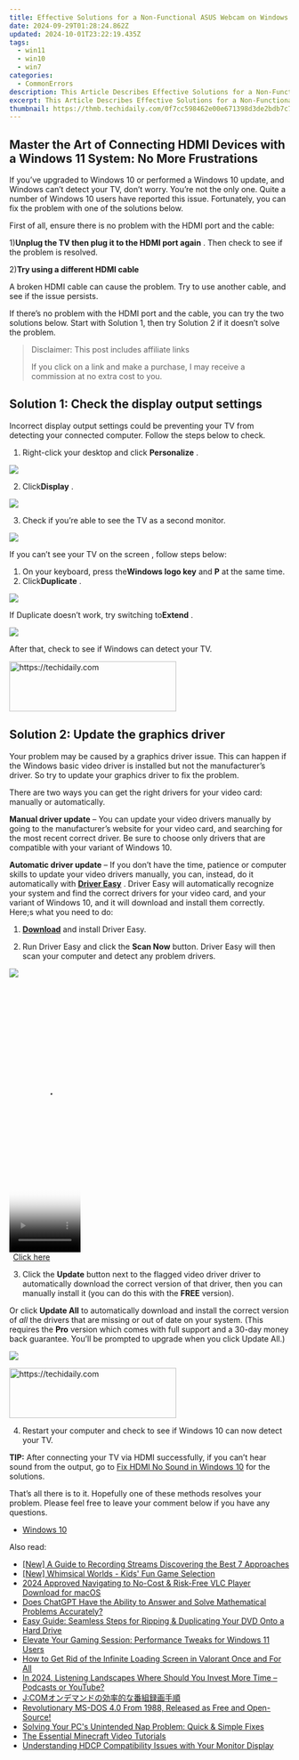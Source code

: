 ```yaml
---
title: Effective Solutions for a Non-Functional ASUS Webcam on Windows 11 Devices
date: 2024-09-29T01:28:24.862Z
updated: 2024-10-01T23:22:19.435Z
tags:
  - win11
  - win10
  - win7
categories:
  - CommonErrors
description: This Article Describes Effective Solutions for a Non-Functional ASUS Webcam on Windows 11 Devices
excerpt: This Article Describes Effective Solutions for a Non-Functional ASUS Webcam on Windows 11 Devices
thumbnail: https://thmb.techidaily.com/0f7cc598462e00e671398d3de2bdb7c71a59af5f2607e912d55b8b85ab2b5c83.jpg
---
```


## Master the Art of Connecting HDMI Devices with a Windows 11 System: No More Frustrations

If you’ve upgraded to Windows 10 or performed a Windows 10 update, and Windows can’t detect your TV, don’t worry. You’re not the only one. Quite a number of Windows 10 users have reported this issue. Fortunately, you can fix the problem with one of the solutions below.

 First of all, ensure there is no problem with the HDMI port and the cable:

 1)**Unplug the TV then plug it to the HDMI port again** . Then check to see if the problem is resolved.

 2)**Try using a different HDMI cable**

 A broken HDMI cable can cause the problem. Try to use another cable, and see if the issue persists.

 If there’s no problem with the HDMI port and the cable, you can try the two solutions below. Start with Solution 1, then try Solution 2 if it doesn’t solve the problem.  

>  Disclaimer: This post includes affiliate links
>
>  If you click on a link and make a purchase, I may receive a commission at no extra cost to you.
>

## **Solution 1: Check the display output settings**

 Incorrect display output settings could be preventing your TV from detecting your connected computer. Follow the steps below to check.

 1) Right-click your desktop and click **Personalize** .

![](https://images.drivereasy.com/wp-content/uploads/2017/01/img_587f20f2242c5.png)

 2) Click**Display** .

![](https://images.drivereasy.com/wp-content/uploads/2017/01/img_587f25c04e4c2.jpg)

3) Check if you’re able to see the TV as a second monitor.

![](https://images.drivereasy.com/wp-content/uploads/2017/01/img_587f296382361.jpg)

 If you can’t see your TV on the screen , follow steps below:

 1) On your keyboard, press the**Windows logo key**  and **P** at the same time.
 2) Click**Duplicate** .

![](https://images.drivereasy.com/wp-content/uploads/2017/01/img_587f2b20b8e25.jpg)

 If Duplicate doesn’t work, try switching to**Extend** .

![](https://images.drivereasy.com/wp-content/uploads/2017/09/img_59bc8338cfae9.png)

After that, check to see if Windows can detect your TV.

<!-- affiliate ads begin -->
<a href="https://aligracehair.sjv.io/c/5597632/2047361/19272" target="_top" id="2047361">
  <img src="//a.impactradius-go.com/display-ad/19272-2047361" border="0" alt="https://techidaily.com" width="300" height="90"/>
</a>
<img height="0" width="0" src="https://aligracehair.sjv.io/i/5597632/2047361/19272" style="position:absolute;visibility:hidden;" border="0" />
<!-- affiliate ads end -->

## **Solution 2: Update the graphics driver**

 Your problem may be caused by a graphics driver issue. This can happen if the Windows basic video driver is installed but not the manufacturer’s driver.  So try to update your graphics driver to fix the problem.

 There are two ways you can get the right drivers for your video card: manually or automatically.

**Manual driver update** – You can update your video drivers manually by going to the manufacturer’s website for your video card, and searching for the most recent correct driver. Be sure to choose only drivers that are compatible with your variant of Windows 10.

**Automatic driver update** – If you don’t have the time, patience or computer skills to update your video drivers manually, you can, instead, do it automatically with **[Driver Easy](https://tools.techidaily.com/drivereasy/download/)**  .  Driver Easy will automatically recognize your system and find the correct drivers for your video card, and your variant of Windows 10, and it will download and install them correctly. Here;s what you need to do:

 1) **[Download](https://tools.techidaily.com/drivereasy/download/)**   and install Driver Easy.

 2) Run Driver Easy and click the **Scan Now**   button. Driver Easy will then scan your computer and detect any problem drivers.

![](https://images.drivereasy.com/wp-content/uploads/2017/11/img_5a0ea2eb0b92e.jpg)

<!-- affiliate ads begin -->
<span id="1975658">
					<video width="128" height="480" style="cursor:pointer"
           poster="//a.impactradius-go.com/display-clicktoplayimage/1975658.png"
           onclick="if(!this.playClicked){this.play();this.setAttribute('controls',true);this.playClicked=true;}">
	   <source src="//a.impactradius-go.com/display-ad/22993-1975658">
	   <img src="//a.impactradius-go.com/display-clicktoplayimage/1975658.png" style="border: none; height: 100%; width: 100%; object-fit: contain">
	</video>
	<div style="width:80px;text-align:center"><a href="javascript:window.open(decodeURIComponent('https%3A%2F%2Fhomestyler.sjv.io%2Fc%2F5597632%2F1975658%2F22993'), '_blank');void(0);">Click here</a></div>
</span>
<img height="0" width="0" src="https://imp.pxf.io/i/5597632/1975658/22993" style="position:absolute;visibility:hidden;" border="0" />
<!-- affiliate ads end -->

 3) Click the **Update**  button next to the flagged video driver driver to automatically download the correct version of that driver, then you can manually install it (you can do this with the **FREE** version).

Or click **Update All**  to automatically download and install the correct version of _all_  the drivers that are missing or out of date on your system. (This requires the **Pro** version which comes with full support and a 30-day money back guarantee. You’ll be prompted to upgrade when you click Update All.)

![](https://images.drivereasy.com/wp-content/uploads/2017/11/img_5a0e9e0ebcfe9.jpg)

<!-- affiliate ads begin -->
<a href="https://aligracehair.sjv.io/c/5597632/1886044/19272" target="_top" id="1886044">
  <img src="//a.impactradius-go.com/display-ad/19272-1886044" border="0" alt="https://techidaily.com" width="300" height="90"/>
</a>
<img height="0" width="0" src="https://aligracehair.sjv.io/i/5597632/1886044/19272" style="position:absolute;visibility:hidden;" border="0" />
<!-- affiliate ads end -->

 4) Restart your computer and check to see if Windows 10 can now detect your TV.

**TIP:** After connecting your TV via HDMI successfully, if you can’t hear sound from the output, go to [Fix HDMI No Sound in Windows 10](https://tools.techidaily.com/drivereasy/download/) for the solutions.

 That’s all there is to it. Hopefully one of these methods resolves your problem.  Please feel free to leave your comment below if you have any questions.

* [Windows 10](https://tools.techidaily.com/drivereasy/download/)

<ins class="adsbygoogle"
     style="display:block"
     data-ad-format="autorelaxed"
     data-ad-client="ca-pub-7571918770474297"
     data-ad-slot="1223367746"></ins>

<ins class="adsbygoogle"
     style="display:block"
     data-ad-client="ca-pub-7571918770474297"
     data-ad-slot="8358498916"
     data-ad-format="auto"
     data-full-width-responsive="true"></ins>

<span class="atpl-alsoreadstyle">Also read:</span>
<div><ul>
<li><a href="https://extra-hints.techidaily.com/new-a-guide-to-recording-streams-discovering-the-best-7-approaches/"><u>[New] A Guide to Recording Streams Discovering the Best 7 Approaches</u></a></li>
<li><a href="https://on-screen-recording.techidaily.com/new-whimsical-worlds-kids-fun-game-selection/"><u>[New] Whimsical Worlds - Kids' Fun Game Selection</u></a></li>
<li><a href="https://extra-support.techidaily.com/2024-approved-navigating-to-no-cost-and-risk-free-vlc-player-download-for-macos/"><u>2024 Approved Navigating to No-Cost & Risk-Free VLC Player Download for macOS</u></a></li>
<li><a href="https://tech-revival.techidaily.com/does-chatgpt-have-the-ability-to-answer-and-solve-mathematical-problems-accurately/"><u>Does ChatGPT Have the Ability to Answer and Solve Mathematical Problems Accurately?</u></a></li>
<li><a href="https://video-capture.techidaily.com/easy-guide-seamless-steps-for-ripping-and-duplicating-your-dvd-onto-a-hard-drive/"><u>Easy Guide: Seamless Steps for Ripping & Duplicating Your DVD Onto a Hard Drive</u></a></li>
<li><a href="https://common-error.techidaily.com/elevate-your-gaming-session-performance-tweaks-for-windows-11-users/"><u>Elevate Your Gaming Session: Performance Tweaks for Windows 11 Users</u></a></li>
<li><a href="https://common-error.techidaily.com/how-to-get-rid-of-the-infinite-loading-screen-in-valorant-once-and-for-all/"><u>How to Get Rid of the Infinite Loading Screen in Valorant Once and For All</u></a></li>
<li><a href="https://extra-guidance.techidaily.com/in-2024-listening-landscapes-where-should-you-invest-more-time-podcasts-or-youtube/"><u>In 2024, Listening Landscapes Where Should You Invest More Time – Podcasts or YouTube?</u></a></li>
<li><a href="https://video-capture.techidaily.com/jcom/"><u>J:COMオンデマンドの効率的な番組録画手順</u></a></li>
<li><a href="https://technical-tips.techidaily.com/revolutionary-ms-dos-40-from-1988-released-as-free-and-open-source/"><u>Revolutionary MS-DOS 4.0 From 1988, Released as Free and Open-Source!</u></a></li>
<li><a href="https://common-error.techidaily.com/solving-your-pcs-unintended-nap-problem-quick-and-simple-fixes/"><u>Solving Your PC's Unintended Nap Problem: Quick & Simple Fixes</u></a></li>
<li><a href="https://screen-activity-recording.techidaily.com/the-essential-minecraft-video-tutorials/"><u>The Essential Minecraft Video Tutorials</u></a></li>
<li><a href="https://common-error.techidaily.com/understanding-hdcp-compatibility-issues-with-your-monitor-display/"><u>Understanding HDCP Compatibility Issues with Your Monitor Display</u></a></li>
</ul></div>

